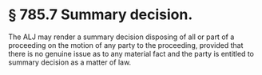 # § 785.7   Summary decision.

The ALJ may render a summary decision disposing of all or part of a proceeding on the motion of any party to the proceeding, provided that there is no genuine issue as to any material fact and the party is entitled to summary decision as a matter of law. 




